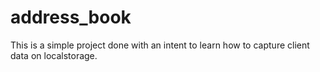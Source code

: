 # address_book

This is a simple project done with an intent to learn how to capture client data on localstorage. 
